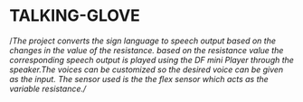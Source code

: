 # TALKING-GLOVE
/*The project converts the sign language to speech output based on the changes in the value of the resistance.
 based on the resistance value the corresponding speech output is played using the DF mini Player through the
   speaker.The voices can be customized so the desired voice can be given as the input. The sensor used is the 
     the flex sensor which acts as the variable resistance./*
